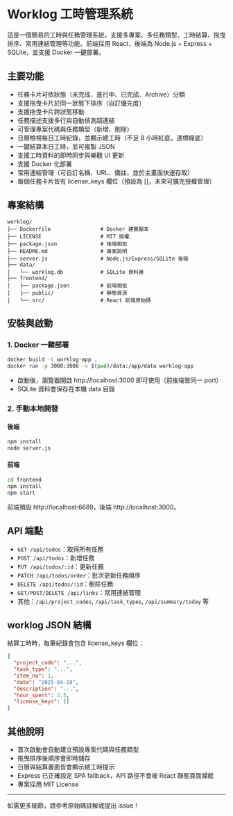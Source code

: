 # Worklog 工時管理系統

這是一個簡易的工時與任務管理系統，支援多專案、多任務類型、工時結算、拖曳排序、常用連結管理等功能。前端採用 React，後端為 Node.js + Express + SQLite，並支援 Docker 一鍵部署。

## 主要功能

- 任務卡片可依狀態（未完成、進行中、已完成、Archive）分類
- 支援拖曳卡片於同一狀態下排序（自訂優先度）
- 支援拖曳卡片跨狀態移動
- 任務描述支援多行與自動偵測超連結
- 可管理專案代碼與任務類型（新增、刪除）
- 日曆檢視每日工時紀錄，並顯示總工時（不足 8 小時紅底，達標綠底）
- 一鍵結算本日工時，並可複製 JSON
- 支援工時資料的即時同步與樂觀 UI 更新
- 支援 Docker 化部署
- 常用連結管理（可自訂名稱、URL、備註，並於主畫面快速存取）
- 每個任務卡片皆有 license_keys 欄位（預設為 []，未來可擴充授權管理）

## 專案結構

```
worklog/
├── Dockerfile                # Docker 建置腳本
├── LICENSE                   # MIT 授權
├── package.json              # 後端相依
├── README.md                 # 專案說明
├── server.js                 # Node.js/Express/SQLite 後端
├── data/
│   └── worklog.db            # SQLite 資料庫
├── frontend/
│   ├── package.json          # 前端相依
│   ├── public/               # 靜態資源
│   └── src/                  # React 前端原始碼
```

## 安裝與啟動

### 1. Docker 一鍵部署

```bash
docker build -t worklog-app .
docker run -p 3000:3000 -v $(pwd)/data:/app/data worklog-app
```

- 啟動後，瀏覽器開啟 http://localhost:3000 即可使用（前後端皆同一 port）
- SQLite 資料會保存在本機 data 目錄

### 2. 手動本地開發

#### 後端
```bash
npm install
node server.js
```

#### 前端
```bash
cd frontend
npm install
npm start
```

前端預設 http://localhost:6689，後端 http://localhost:3000。

## API 端點

- `GET /api/todos`：取得所有任務
- `POST /api/todos`：新增任務
- `PUT /api/todos/:id`：更新任務
- `PATCH /api/todos/order`：批次更新任務順序
- `DELETE /api/todos/:id`：刪除任務
- `GET/POST/DELETE /api/links`：常用連結管理
- 其他：`/api/project_codes`, `/api/task_types`, `/api/summary/today` 等

## worklog JSON 結構

結算工時時，每筆紀錄會包含 license_keys 欄位：

```json
{
  "project_code": "...",
  "task_type": "...",
  "item_no": 1,
  "date": "2025-04-18",
  "description": "...",
  "hour_spent": 2.5,
  "license_keys": []
}
```

## 其他說明

- 首次啟動會自動建立預設專案代碼與任務類型
- 拖曳排序後順序會即時儲存
- 日曆與結算畫面皆會顯示總工時提示
- Express 已正確設定 SPA fallback，API 路徑不會被 React 靜態頁面攔截
- 專案採用 MIT License

---

如需更多細節，請參考原始碼註解或提出 issue！
